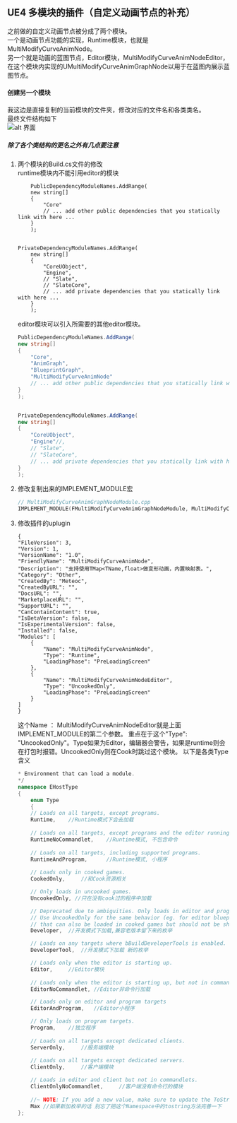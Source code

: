 ## UE4 多模块的插件（自定义动画节点的补充）
之前做的自定义动画节点被分成了两个模块。  
一个是动画节点功能的实现，Runtime模块，也就是MultiModifyCurveAnimNode。  
另一个就是动画的蓝图节点，Editor模块，MultiModifyCurveAnimNodeEditor，在这个模块内实现的UMultiModifyCurveAnimGraphNode以用于在蓝图内展示蓝图节点。
  
#### 创建另一个模块
我这边是直接复制的当前模块的文件夹，修改对应的文件名和各类类名。  
最终文件结构如下  
![alt 界面](https://1093390492.github.io/Image/MultModuleInPlugin/0.png)

##### 除了各个类结构的更名之外有几点要注意

1. 两个模块的Build.cs文件的修改  
	runtime模块内不能引用editor的模块
	```C##
		PublicDependencyModuleNames.AddRange(
		new string[]
		{
			"Core"
			// ... add other public dependencies that you statically link with here ...
		}
		);
		
	
	PrivateDependencyModuleNames.AddRange(
		new string[]
		{
			"CoreUObject",
			"Engine",
			// "Slate",
			// "SlateCore",
			// ... add private dependencies that you statically link with here ...	
		}
		);
	```
	editor模块可以引入所需要的其他editor模块。
	```C#
	PublicDependencyModuleNames.AddRange(
	new string[]
	{
		"Core",
		"AnimGraph",
		"BlueprintGraph",
		"MultiModifyCurveAnimNode"
		// ... add other public dependencies that you statically link with here ...
	}
	);
	

	PrivateDependencyModuleNames.AddRange(
	new string[]
	{
		"CoreUObject",
		"Engine"//,
		// "Slate",
		// "SlateCore",
		// ... add private dependencies that you statically link with here ...	
	}
	);
	```
2.  修改复制出来的IMPLEMENT_MODULE宏
	```C++
	// MultiModifyCurveAnimGraphNodeModule.cpp
	IMPLEMENT_MODULE(FMultiModifyCurveAnimGraphNodeModule, MultiModifyCurveAnimNodeEditor)
	```

3. 修改插件的uplugin
	```
	{
	"FileVersion": 3,
	"Version": 1,
	"VersionName": "1.0",
	"FriendlyName": "MultiModifyCurveAnimNode",
	"Description": "支持使用TMap<TName,float>做变形动画，内置映射表。",
	"Category": "Other",
	"CreatedBy": "Meteoc",
	"CreatedByURL": "",
	"DocsURL": "",
	"MarketplaceURL": "",
	"SupportURL": "",
	"CanContainContent": true,
	"IsBetaVersion": false,
	"IsExperimentalVersion": false,
	"Installed": false,
	"Modules": [
		{
			"Name": "MultiModifyCurveAnimNode",
			"Type": "Runtime",
			"LoadingPhase": "PreLoadingScreen"
		},
		{
			"Name": "MultiModifyCurveAnimNodeEditor",
			"Type": "UncookedOnly",
			"LoadingPhase": "PreLoadingScreen"
		}
	]
	}
	```
	这个Name ： MultiModifyCurveAnimNodeEditor就是上面IMPLEMENT_MODULE的第二个参数。
	重点在于这个"Type": "UncookedOnly"。Type如果为Editor，编辑器会警告，如果是runtime则会在打包时报错。UncookedOnly则在Cook时跳过这个模块。
	以下是各类Type含义
	```C# 
	* Environment that can load a module.
	*/
	namespace EHostType
	{
		enum Type
		{
		// Loads on all targets, except programs.
		Runtime,	//Runtime模式下会去加载
		
		// Loads on all targets, except programs and the editor running commandlets.
		RuntimeNoCommandlet,	//Runtime模式, 不包含命令
		
		// Loads on all targets, including supported programs.
		RuntimeAndProgram,		//Runtime模式, 小程序
		
		// Loads only in cooked games.
		CookedOnly,		//和Cook资源相关

		// Only loads in uncooked games.
		UncookedOnly, //只在没有cook过的程序中加载

		// Deprecated due to ambiguities. Only loads in editor and program targets, but loads in any editor mode (eg. -game, -server).
		// Use UncookedOnly for the same behavior (eg. for editor blueprint nodes needed in uncooked games), or DeveloperTool for modules
		// that can also be loaded in cooked games but should not be shipped (eg. debugging utilities).
		Developer,	//开发模式下加载,兼容老版本留下来的枚举

		// Loads on any targets where bBuildDeveloperTools is enabled.
		DeveloperTool,	//开发模式下加载 新的枚举

		// Loads only when the editor is starting up.
		Editor,		//Editor模块
		
		// Loads only when the editor is starting up, but not in commandlet mode.
		EditorNoCommandlet,	//Editor非命令行加载

		// Loads only on editor and program targets
		EditorAndProgram,	//Editor小程序

		// Only loads on program targets.
		Program,	//独立程序
		
		// Loads on all targets except dedicated clients.
		ServerOnly,		//服务端模块
		
		// Loads on all targets except dedicated servers.
		ClientOnly,		//客户端模块

		// Loads in editor and client but not in commandlets.
		ClientOnlyNoCommandlet,		//客户端没有命令行的模块
		
		//~ NOTE: If you add a new value, make sure to update the ToString() method below!
		Max	//如果新加枚举的话 别忘了把这个Namespace中的tostring方法完善一下
	};

	```